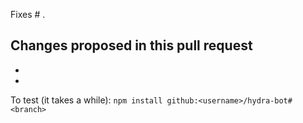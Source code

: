 Fixes # .

## Changes proposed in this pull request

-
-

To test (it takes a while): `npm install github:<username>/hydra-bot#<branch>`

